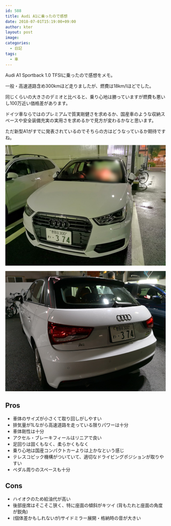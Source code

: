 ```yaml
---
id: 588
title: Audi A1に乗ったので感想
date: 2018-07-01T15:19:00+09:00
author: kter
layout: post
image: 
categories:
  - 日記
tags:
  - 車
---
```


Audi A1 Sportback 1.0 TFSIに乗ったので感想をメモ。

一般・高速道路含め300kmほど走りましたが、燃費は18km/lほどでした。

同じくらいの大きさのデミオと比べると、乗り心地は勝っていますが燃費も悪いし100万近い価格差があります。

ドイツ車ならではのプレミアムで質実剛健さを求めるか、国産車のような収納スペースや安全装備充実の実用さを求めるかで見方が変わるかなと思います。

ただ新型A1がすでに発表されているのでそちらの方はどうなっているか期待ですね。

![]( /assets/img/20180701/audi-a1-front.jpg )

![]( /assets/img/20180701/audi-a1-back.jpg )

## Pros

* 車体のサイズが小さくて取り回しがしやすい
* 排気量が1Lながら高速道路を走っている限りパワーは十分
* 車体剛性は十分
* アクセル・ブレーキフィールはリニアで良い
* 足回りは固くもなく、柔らかくもなく
* 乗り心地は国産コンパクトカーよりは上かなという感じ
* テレスコピック機構がついていて、適切なドライビングポジションが取りやすい
* ペダル周りのスペースも十分

## Cons

* ハイオクのため給油代が高い
* 後部座席はそこそこ狭く、特に座面の傾斜がキツイ (背もたれと座面の角度が鋭角)
* (個体差かもしれないが)サイドミラー展開・格納時の音が大きい
